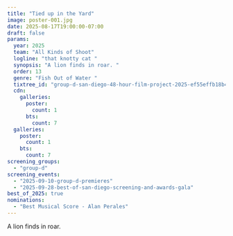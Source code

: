 ```yaml
---
title: "Tied up in the Yard"
image: poster-001.jpg
date: 2025-08-17T19:00:00-07:00
draft: false
params:
  year: 2025
  team: "All Kinds of Shoot"
  logline: "that knotty cat "
  synopsis: "A lion finds in roar. "
  order: 13
  genre: "Fish Out of Water "
  tixtree_id: "group-d-san-diego-48-hour-film-project-2025-ef55effb18b4"
  cdn:
    galleries:
      poster:
        count: 1
      bts:
        count: 7
  galleries:
    poster:
      count: 1
    bts:
      count: 7
screening_groups:
  - "group-d"
screening_events:
  - "2025-09-10-group-d-premieres"
  - "2025-09-28-best-of-san-diego-screening-and-awards-gala"
best_of_2025: true
nominations:
  - "Best Musical Score - Alan Perales"
---
```

A lion finds in roar.
